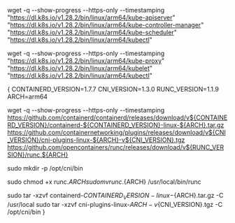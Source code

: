 wget -q --show-progress --https-only --timestamping \
  "https://dl.k8s.io/v1.28.2/bin/linux/arm64/kube-apiserver" \
  "https://dl.k8s.io/v1.28.2/bin/linux/arm64/kube-controller-manager" \
  "https://dl.k8s.io/v1.28.2/bin/linux/arm64/kube-scheduler" \
  "https://dl.k8s.io/v1.28.2/bin/linux/arm64/kubectl"

wget -q --show-progress --https-only --timestamping \
  "https://dl.k8s.io/v1.28.2/bin/linux/arm64/kube-proxy" \
  "https://dl.k8s.io/v1.28.2/bin/linux/arm64/kubelet" \
  "https://dl.k8s.io/v1.28.2/bin/linux/arm64/kubectl"

  
{
  CONTAINERD_VERSION=1.7.7
  CNI_VERSION=1.3.0
  RUNC_VERSION=1.1.9
  ARCH=arm64

  wget -q --show-progress --https-only --timestamping \
    https://github.com/containerd/containerd/releases/download/v${CONTAINERD_VERSION}/containerd-${CONTAINERD_VERSION}-linux-${ARCH}.tar.gz \
    https://github.com/containernetworking/plugins/releases/download/v${CNI_VERSION}/cni-plugins-linux-${ARCH}-v${CNI_VERSION}.tgz \
    https://github.com/opencontainers/runc/releases/download/v${RUNC_VERSION}/runc.${ARCH}

  sudo mkdir -p /opt/cni/bin

  sudo chmod +x runc.${ARCH}
  sudo mv runc.${ARCH} /usr/local/bin/runc

  sudo tar -xzvf containerd-${CONTAINERD_VERSION}-linux-${ARCH}.tar.gz -C /usr/local
  sudo tar -xzvf cni-plugins-linux-${ARCH}-v${CNI_VERSION}.tgz -C /opt/cni/bin
}